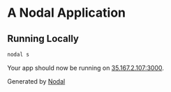 # A Nodal Application

## Running Locally

```sh
nodal s
```

Your app should now be running on [35.167.2.107:3000](http://35.167.2.107:3000/).

Generated by [Nodal](http://nodaljs.com)
